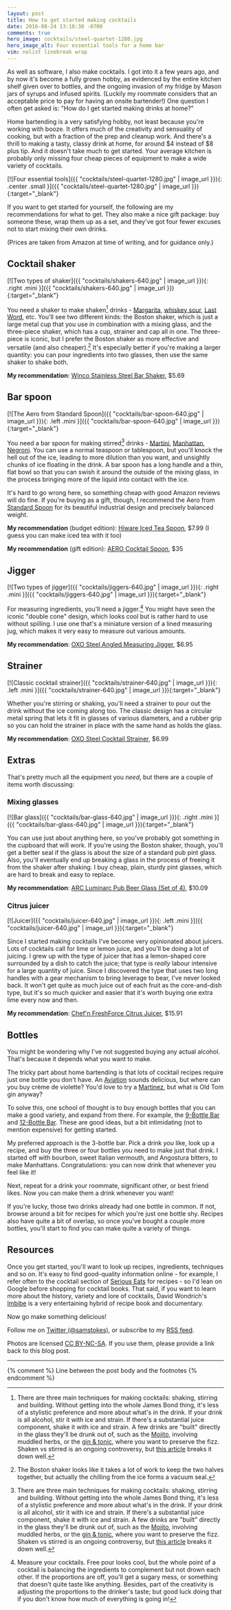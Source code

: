 ```yaml
---
layout: post
title: How to get started making cocktails
date: 2016-08-24 13:18:38 -0700
comments: true
hero_image: cocktails/steel-quartet-1280.jpg
hero_image_alt: Four essential tools for a home bar
vim: nolist linebreak wrap
---
```


As well as software, I also make cocktails.  I got into it a few years ago, and by now it's become a fully grown hobby, as evidenced by the entire kitchen shelf given over to bottles, and the ongoing invasion of my fridge by Mason jars of syrups and infused spirits.  (Luckily my roommate considers that an acceptable price to pay for having an onsite bartender!)  One question I often get asked is: "How do I get started making drinks at home?"

Home bartending is a very satisfying hobby, not least because you're working with booze.  It offers much of the creativity and sensuality of cooking, but with a fraction of the prep and cleanup work.  And there's a thrill to making a tasty, classy drink at home, for around $4 instead of $8 plus tip.  And it doesn't take much to get started.  Your average kitchen is probably only missing four cheap pieces of equipment to make a wide variety of cocktails.

[![Four essential tools]({{ "cocktails/steel-quartet-1280.jpg" | image_url }}){: .center .small }]({{ "cocktails/steel-quartet-1280.jpg" | image_url }}){:target="_blank"}

If you want to get started for yourself, the following are my recommendations for what to get.  They also make a nice gift package: buy someone these, wrap them up as a set, and they've got four fewer excuses not to start mixing their own drinks.

<!-- more -->

(Prices are taken from Amazon at time of writing, and for guidance only.)


## Cocktail shaker

[![Two types of shaker]({{ "cocktails/shakers-640.jpg" | image_url }}){: .right .mini }]({{ "cocktails/shakers-640.jpg" | image_url }}){:target="_blank"}

You need a shaker to make shaken[^shaken-not-stirred] drinks - [Margarita](http://www.seriouseats.com/recipes/2015/04/classic-margarita-recipe-tequila-cocktail.html), [whiskey sour](http://www.seriouseats.com/recipes/2007/10/cocktails-whiskey-sour.html), [Last Word](http://ohgo.sh/archive/chartreuse/), etc.  You'll see two different kinds: the Boston shaker, which is just a large metal cup that you use in combination with a mixing glass, and the three-piece shaker, which has a cup, strainer and cap all in one.  The three-piece is iconic, but I prefer the Boston shaker as more effective and versatile (and also cheaper).[^boston]  It's especially better if you're making a larger quantity: you can pour ingredients into two glasses, then use the same shaker to shake both.

[^boston]: The Boston shaker looks like it takes a lot of work to keep the two halves together, but actually the chilling from the ice forms a vacuum seal.

**My recommendation**: [Winco Stainless Steel Bar Shaker](https://smile.amazon.com/gp/product/B000NNO2X0), $5.69


## Bar spoon

[![The Aero from Standard Spoon]({{ "cocktails/bar-spoon-640.jpg" | image_url }}){: .left .mini }]({{ "cocktails/bar-spoon-640.jpg" | image_url }}){:target="_blank"}

You need a bar spoon for making stirred[^shaken-not-stirred] drinks - [Martini](http://drinks.seriouseats.com/2013/04/cocktail-101-how-to-make-a-martini-technique-history-ingredients-gin-vermouth-cocktail.html), [Manhattan](http://www.esquire.com/food-drink/drinks/a18531/how-to-make-a-manhattan-0213/), [Negroni](http://www.seriouseats.com/recipes/2010/04/negroni-cocktail-recipe-gin-campari-vermouth.html).  You can use a normal teaspoon or tablespoon, but you'll knock the hell out of the ice, leading to more dilution than you want, and unsightly chunks of ice floating in the drink.  A bar spoon has a long handle and a thin, flat bowl so that you can swish it around the outside of the mixing glass, in the process bringing more of the liquid into contact with the ice.

It's hard to go wrong here, so something cheap with good Amazon reviews will do fine.  If you're buying as a gift, though, I recommend the Aero from [Standard Spoon](http://www.standardspoon.com/) for its beautiful industrial design and precisely balanced weight.

**My recommendation** (budget edition): [Hiware Iced Tea Spoon](https://smile.amazon.com/Hiware%C2%AE-Inches-Stainless-Pattern-Cocktail/dp/B01ICNODQS), $7.99 (I guess you can make iced tea with it too)

**My recommendation** (gift edition): [AERO Cocktail Spoon](https://smile.amazon.com/Cocktail-Spoon-Standard-Stainless-Seamless/dp/B017JJ8TBQ), $35

[^shaken-not-stirred]: There are three main techniques for making cocktails: shaking, stirring and building.  Without getting into the whole James Bond thing, it's less of a stylistic preference and more about what's in the drink.  If your drink is all alcohol, stir it with ice and strain.  If there's a substantial juice component, shake it with ice and strain.  A few drinks are "built" directly in the glass they'll be drunk out of, such as the [Mojito](http://www.seriouseats.com/recipes/2011/10/mojito-rum-mint-cocktail-recipe.html), involving muddled herbs, or the [gin & tonic](http://drinks.seriouseats.com/2012/01/cocktail-101-five-essential-highballs-easy-drinks.html), where you want to preserve the fizz.  Shaken vs stirred is an ongoing controversy, but [this article](https://food52.com/blog/10100-when-to-shake-or-stir-a-cocktail) breaks it down well.


## Jigger

[![Two types of jigger]({{ "cocktails/jiggers-640.jpg" | image_url }}){: .right .mini }]({{ "cocktails/jiggers-640.jpg" | image_url }}){:target="_blank"}

For measuring ingredients, you'll need a jigger.[^measure]  You might have seen the iconic "double cone" design, which looks cool but is rather hard to use without spilling.  I use one that's a miniature version of a lined measuring jug, which makes it very easy to measure out various amounts.

**My recommendation**: [OXO Steel Angled Measuring Jigger](https://smile.amazon.com/gp/product/B00B6LUAPW), $6.95

[^measure]: Measure your cocktails.  Free pour looks cool, but the whole point of a cocktail is balancing the ingredients to complement but not drown each other.  If the proportions are off, you'll get a sugary mess, or something that doesn't quite taste like anything.  Besides, part of the creativity is adjusting the proportions to the drinker's taste; but good luck doing that if you don't know how much of everything is going in!


## Strainer

[![Classic cocktail strainer]({{ "cocktails/strainer-640.jpg" | image_url }}){: .left .mini }]({{ "cocktails/strainer-640.jpg" | image_url }}){:target="_blank"}

Whether you're stirring or shaking, you'll need a strainer to pour out the drink without the ice coming along too.  The classic design has a circular metal spring that lets it fit in glasses of various diameters, and a rubber grip so you can hold the strainer in place with the same hand as holds the glass.

**My recommendation**: [OXO Steel Cocktail Strainer](https://smile.amazon.com/gp/product/B0000DAQ93), $6.99


## Extras

That's pretty much all the equipment you *need*, but there are a couple of items worth discussing:

### Mixing glasses

[![Bar glass]({{ "cocktails/bar-glass-640.jpg" | image_url }}){: .right .mini }]({{ "cocktails/bar-glass-640.jpg" | image_url }}){:target="_blank"}

You can use just about anything here, so you've probably got something in the cupboard that will work.  If you're using the Boston shaker, though, you'll get a better seal if the glass is about the size of a standard pub pint glass.  Also, you'll eventually end up breaking a glass in the process of freeing it from the shaker after shaking.  I buy cheap, plain, sturdy pint glasses, which are hard to break and easy to replace.

**My recommendation**: [ARC Luminarc Pub Beer Glass (Set of 4)](https://smile.amazon.com/gp/product/B009ZRTNY8), $10.09

### Citrus juicer

[![Juicer]({{ "cocktails/juicer-640.jpg" | image_url }}){: .left .mini }]({{ "cocktails/juicer-640.jpg" | image_url }}){:target="_blank"}

Since I started making cocktails I've become very opinionated about juicers.  Lots of cocktails call for lime or lemon juice, and you'll be doing a lot of juicing.  I grew up with the type of juicer that has a lemon-shaped core surrounded by a dish to catch the juice; that type is *really* labour intensive for a large quantity of juice.  Since I discovered the type that uses two long handles with a gear mechanism to bring leverage to bear, I've never looked back.  It won't get quite as much juice out of each fruit as the core-and-dish type, but it's so much quicker and easier that it's worth buying one extra lime every now and then.

**My recommendation**: [Chef'n FreshForce Citrus Juicer](https://smile.amazon.com/gp/product/B002XOG4B0), $15.91


## Bottles

You might be wondering why I've not suggested buying any actual alcohol.  That's because it depends what you want to make.

The tricky part about home bartending is that lots of cocktail recipes require just one bottle you don't have.  An [Aviation](http://www.thekitchn.com/forgotten-gin-cocktails-part-1-166935) sounds delicious, but where can you buy crème de violette?  You'd love to try a [Martinez](http://www.seriouseats.com/recipes/2011/09/martinez-cocktail-gin-cocktail-recipe.html), but what is Old Tom gin anyway?

To solve this, one school of thought is to buy enough bottles that you can make a good variety, and expand from there.  For example, the [9-Bottle Bar](http://www.thekitchn.com/categories/the_9bottle_bar) and [12-Bottle Bar](http://12bottlebar.com/).  These are good ideas, but a bit intimidating (not to mention expensive) for getting started.

My preferred approach is the 3-bottle bar.  Pick a drink *you* like, look up a recipe, and buy the three or four bottles you need to make just that drink.  I started off with bourbon, sweet Italian vermouth, and Angostura bitters, to make Manhattans.  Congratulations: you can now drink that whenever you feel like it!

Next, repeat for a drink your roommate, significant other, or best friend likes.  Now you can make them a drink whenever you want!

If you're lucky, those two drinks already had one bottle in common.  If not, browse around a bit for recipes for which you're just one bottle shy.  Recipes also have quite a bit of overlap, so once you've bought a couple more bottles, you'll start to find you can make quite a variety of things.

## Resources

Once you get started, you'll want to look up recipes, ingredients, techniques and so on.  It's easy to find good-quality information online - for example, I refer often to the cocktail section of [Serious Eats](http://www.seriouseats.com/) for recipes - so I'd lean on Google before shopping for cocktail books.  That said, if you want to learn more about the history, variety and lore of cocktails, David Wondrich's [Imbibe](https://smile.amazon.com/Imbibe-Updated-Revised-Absinthe-Professor/dp/0399172610) is a very entertaining hybrid of recipe book and documentary.

Now go make something delicious!


<p class="credits">
Follow me on
<a href="https://twitter.com/intent/follow?screen_name=samstokes">Twitter (@samstokes)</a>, or subscribe to my
<a target="_blank" href="/atom.xml">RSS feed</a>.
</p>

<p class="credits">
Photos are licensed
<a href="http://creativecommons.org/licenses/by-nc-sa/4.0/">CC BY-NC-SA</a>.
If you use them, please provide a link back to this blog post.
</p>

---
{% comment %} Line between the post body and the footnotes {% endcomment %}
